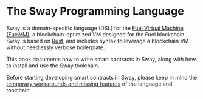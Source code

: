 # The Sway Programming Language

Sway is a domain-specific language (DSL) for the [Fuel Virtual Machine (FuelVM)](https://github.com/FuelLabs/fuel-specs), a blockchain-optimized VM designed for the Fuel blockchain. Sway is based on [Rust](https://doc.rust-lang.org/book/), and includes syntax to leverage a blockchain VM without needlessly verbose boilerplate.

This book documents how to write smart contracts in Sway, along with how to install and use the Sway toolchain.

Before starting developing smart contracts in Sway, please keep in mind the [temporary workarounds and missing features](./reference/temporary_workarounds.md) of the language and toolchain.
